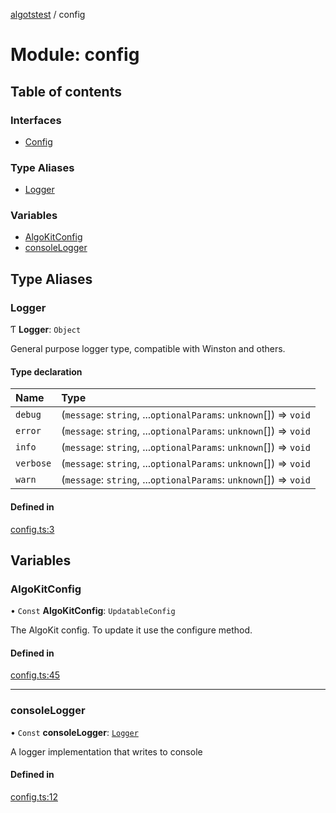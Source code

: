 [algotstest](../README.md) / config

# Module: config

## Table of contents

### Interfaces

- [Config](../interfaces/config.Config.md)

### Type Aliases

- [Logger](config.md#logger)

### Variables

- [AlgoKitConfig](config.md#algokitconfig)
- [consoleLogger](config.md#consolelogger)

## Type Aliases

### Logger

Ƭ **Logger**: `Object`

General purpose logger type, compatible with Winston and others.

#### Type declaration

| Name | Type |
| :------ | :------ |
| `debug` | (`message`: `string`, ...`optionalParams`: `unknown`[]) => `void` |
| `error` | (`message`: `string`, ...`optionalParams`: `unknown`[]) => `void` |
| `info` | (`message`: `string`, ...`optionalParams`: `unknown`[]) => `void` |
| `verbose` | (`message`: `string`, ...`optionalParams`: `unknown`[]) => `void` |
| `warn` | (`message`: `string`, ...`optionalParams`: `unknown`[]) => `void` |

#### Defined in

[config.ts:3](https://github.com/algorandfoundation/algokit-utils-ts/blob/4edaa90/src/config.ts#L3)

## Variables

### AlgoKitConfig

• `Const` **AlgoKitConfig**: `UpdatableConfig`

The AlgoKit config. To update it use the configure method.

#### Defined in

[config.ts:45](https://github.com/algorandfoundation/algokit-utils-ts/blob/4edaa90/src/config.ts#L45)

___

### consoleLogger

• `Const` **consoleLogger**: [`Logger`](config.md#logger)

A logger implementation that writes to console

#### Defined in

[config.ts:12](https://github.com/algorandfoundation/algokit-utils-ts/blob/4edaa90/src/config.ts#L12)
